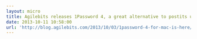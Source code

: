 ```yaml
---
layout: micro
title: Agilebits releases 1Password 4, a great alternative to postits under keyboards
date: 2013-10-11 10:58:00
url: 'http://blog.agilebits.com/2013/10/03/1password-4-for-mac-is-here/'
---
```



